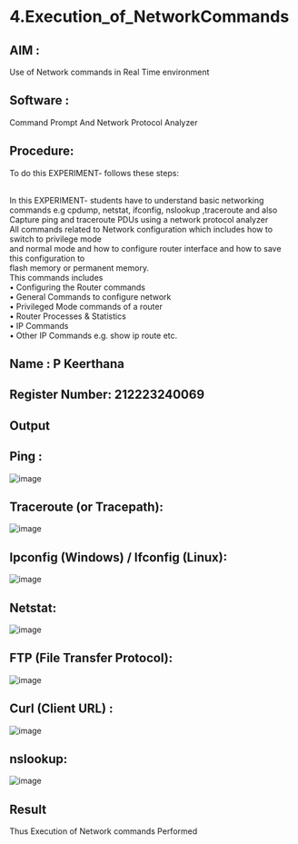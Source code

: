 # 4.Execution_of_NetworkCommands
## AIM : 
Use of Network commands in Real Time environment
## Software : 
Command Prompt And Network Protocol Analyzer
## Procedure: 
To do this EXPERIMENT- follows these steps:

<BR>
In this EXPERIMENT- students have to understand basic networking commands e.g cpdump, netstat, ifconfig, nslookup ,traceroute and also Capture ping and traceroute PDUs using a network protocol analyzer 
<BR>
All commands related to Network configuration which includes how to switch to privilege mode
<BR>
and normal mode and how to configure router interface and how to save this configuration to
<BR>
flash memory or permanent memory.
<BR>
This commands includes
<BR>
• Configuring the Router commands
<BR>
• General Commands to configure network
<BR>
• Privileged Mode commands of a router 
<BR>
• Router Processes & Statistics
<BR>
• IP Commands
<BR>
• Other IP Commands e.g. show ip route etc.
<BR>

## Name : P Keerthana
## Register Number: 212223240069

## Output

## Ping :
![image](https://github.com/user-attachments/assets/0a9ad2e9-66e5-41b3-b46f-b28e6a37a6a9)

## Traceroute (or Tracepath): 
![image](https://github.com/user-attachments/assets/e33afbbc-40f7-4aba-aa57-318c3dbca641)

## Ipconfig (Windows) / Ifconfig (Linux): 
![image](https://github.com/user-attachments/assets/4be06106-5dff-4528-adbb-7bd3426ae804)

## Netstat:
![image](https://github.com/user-attachments/assets/24e835c0-5cec-447b-b3e8-d4e0f424e87f)

## FTP (File Transfer Protocol): 
![image](https://github.com/user-attachments/assets/194bfd10-3a6f-4a37-af3b-64300b21e9f7)

## Curl (Client URL) : 
![image](https://github.com/user-attachments/assets/1ac0de94-8ba2-45bc-b384-729cca05d43e)

## nslookup: 
![image](https://github.com/user-attachments/assets/68898c9c-b415-4bcc-9df9-02f4de74c3f9)


## Result
Thus Execution of Network commands Performed 
